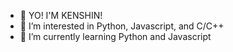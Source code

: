 - 👋 YO! I'M KENSHIN!
- 👀 I’m interested in Python, Javascript, and C/C++
- 🌱 I’m currently learning Python and Javascript

<!---
kenshin3301/kenshin3301 is a ✨ special ✨ repository because its `README.md` (this file) appears on your GitHub profile.
You can click the Preview link to take a look at your changes.
--->
